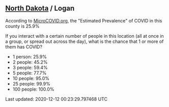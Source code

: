 
## [North Dakota](/united-states/north-dakota) / Logan

According to [MicroCOVID.org](http://microcovid.org),
the "Estimated Prevalence" of COVID in this county is 25.9%

If you interact with a certain number of people in this location
(all at once in a group, or spread out across the day), what is the chance that
1 or more of them has COVID?

- 1 person: 25.9%
- 2 people: 45.2%
- 3 people: 59.4%
- 5 people: 77.7%
- 10 people: 95.0%
- 25 people: 99.9%
- 100 people: 100.0%

Last updated: 2020-12-12 00:23:29.797468 UTC

